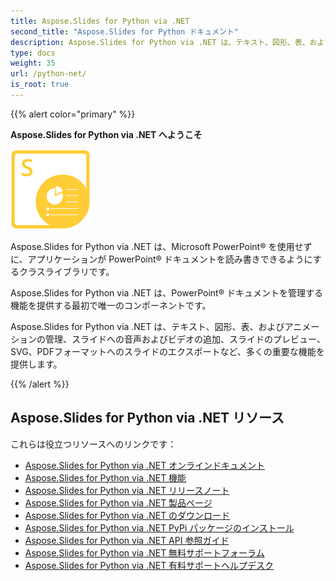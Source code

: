```yaml
---
title: Aspose.Slides for Python via .NET
second_title: "Aspose.Slides for Python ドキュメント"
description: Aspose.Slides for Python via .NET は、テキスト、図形、表、およびアニメーションの管理、スライドへの音声およびビデオの追加、スライドのプレビュー、SVG、PDFフォーマットへのスライドのエクスポートなど、多くの重要な機能を提供します。
type: docs
weight: 35
url: /python-net/
is_root: true
---
```


{{% alert color="primary" %}}

**Aspose.Slides for Python via .NET へようこそ**

![Aspose.Slides for Python via .NET 商品ロゴ](aspose_slides-for-python.png)

Aspose.Slides for Python via .NET は、Microsoft PowerPoint® を使用せずに、アプリケーションが PowerPoint® ドキュメントを読み書きできるようにするクラスライブラリです。

Aspose.Slides for Python via .NET は、PowerPoint® ドキュメントを管理する機能を提供する最初で唯一のコンポーネントです。

Aspose.Slides for Python via .NET は、テキスト、図形、表、およびアニメーションの管理、スライドへの音声およびビデオの追加、スライドのプレビュー、SVG、PDFフォーマットへのスライドのエクスポートなど、多くの重要な機能を提供します。

{{% /alert %}}

## Aspose.Slides for Python via .NET リソース

これらは役立つリソースへのリンクです：

- [Aspose.Slides for Python via .NET オンラインドキュメント](/slides/python-net/)
- [Aspose.Slides for Python via .NET 機能](/slides/python-net/features-overview/)
- [Aspose.Slides for Python via .NET リリースノート](https://releases.aspose.com/slides/python-net/release-notes/)
- [Aspose.Slides for Python via .NET 製品ページ](https://products.aspose.com/slides/python-net/)
- [Aspose.Slides for Python via .NET のダウンロード](https://releases.aspose.com/slides/python-net/)
- [Aspose.Slides for Python via .NET PyPi パッケージのインストール](https://pypi.org/project/aspose.slides/)
- [Aspose.Slides for Python via .NET API 参照ガイド](https://reference.aspose.com/slides/python-net/)
- [Aspose.Slides for Python via .NET 無料サポートフォーラム](https://forum.aspose.com/c/slides/11)
- [Aspose.Slides for Python via .NET 有料サポートヘルプデスク](https://helpdesk.aspose.com/)